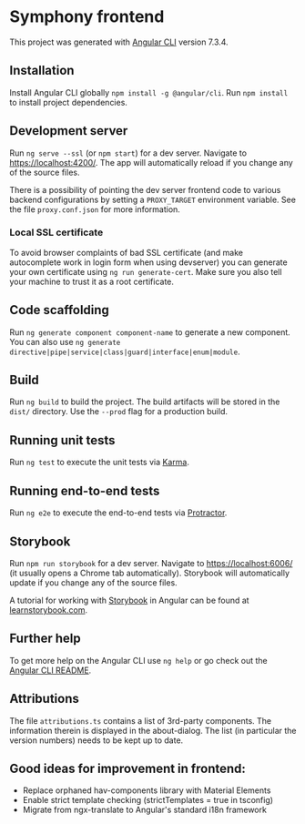 # Symphony frontend

This project was generated with [Angular CLI](https://github.com/angular/angular-cli) version 7.3.4.

## Installation

Install Angular CLI globally `npm install -g @angular/cli`. Run `npm install` to install project dependencies.

## Development server

Run `ng serve --ssl` (or `npm start`) for a dev server. Navigate to [https://localhost:4200/](https://localhost:4200/). The app will automatically reload if you change any of the source files.
 
There is a possibility of pointing the dev server frontend code to various backend configurations by setting a `PROXY_TARGET` environment variable. See the file `proxy.conf.json` for more information.

### Local SSL certificate

To avoid browser complaints of bad SSL certificate (and make autocomplete work in login form when using devserver) you can generate your own certificate using `ng run generate-cert`. Make sure you also tell your machine to trust it as a root certificate.

## Code scaffolding

Run `ng generate component component-name` to generate a new component. You can also use `ng generate directive|pipe|service|class|guard|interface|enum|module`.

## Build

Run `ng build` to build the project. The build artifacts will be stored in the `dist/` directory. Use the `--prod` flag for a production build.

## Running unit tests

Run `ng test` to execute the unit tests via [Karma](https://karma-runner.github.io).

## Running end-to-end tests

Run `ng e2e` to execute the end-to-end tests via [Protractor](http://www.protractortest.org/).

## Storybook

Run `npm run storybook` for a dev server. Navigate to [https://localhost:6006/](https://localhost:6006/) (it usually opens a Chrome tab automatically). Storybook will automatically update if you change any of the source files.

A tutorial for working with [Storybook](https://storybook.js.org/) in Angular can be found at [learnstorybook.com](https://www.learnstorybook.com/angular/en/get-started/).

## Further help

To get more help on the Angular CLI use `ng help` or go check out the [Angular CLI README](https://github.com/angular/angular-cli/blob/master/README.md).

## Attributions

The file `attributions.ts` contains a list of 3rd-party components. The information therein is displayed in the
about-dialog. The list (in particular the version numbers) needs to be kept up to date.

## Good ideas for improvement in frontend:
- Replace orphaned hav-components library with Material Elements
- Enable strict template checking (strictTemplates = true in tsconfig)
- Migrate from ngx-translate to Angular's standard i18n framework
